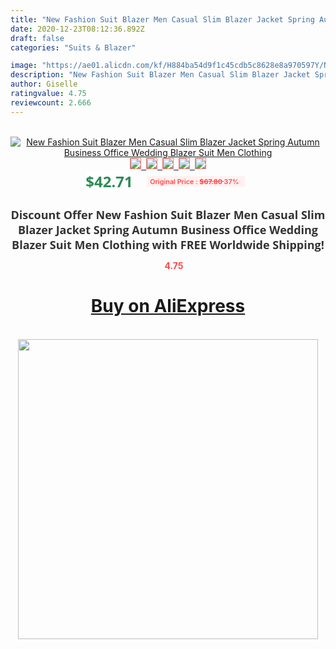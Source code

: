 ```yaml
---
title: "New Fashion Suit Blazer Men Casual Slim Blazer Jacket Spring Autumn Business Office Wedding Blazer Suit Men Clothing"
date: 2020-12-23T08:12:36.892Z
draft: false
categories: "Suits & Blazer"

image: "https://ae01.alicdn.com/kf/H884ba54d9f1c45cdb5c8628e8a970597Y/New-Fashion-Suit-Blazer-Men-Casual-Slim-Blazer-Jacket-Spring-Autumn-Business-Office-Wedding-Blazer-Suit.jpg"
description: "New Fashion Suit Blazer Men Casual Slim Blazer Jacket Spring Autumn Business Office Wedding Blazer Suit Men Clothing"
author: Giselle
ratingvalue: 4.75
reviewcount: 2.666
---
```

<br>
<div style="text-align: center;">
<a href="https://s.click.aliexpress.com/e/_9JD2VP" target="_blank" rel="nofollow noopener noreferrer"><img alt="New Fashion Suit Blazer Men Casual Slim Blazer Jacket Spring Autumn Business Office Wedding Blazer Suit Men Clothing" class="magnifier-image" src="https://ae01.alicdn.com/kf/H884ba54d9f1c45cdb5c8628e8a970597Y/New-Fashion-Suit-Blazer-Men-Casual-Slim-Blazer-Jacket-Spring-Autumn-Business-Office-Wedding-Blazer-Suit.jpg_640x640.jpg">
<br>
<img style="border:1px solid salmon" src="https://ae01.alicdn.com/kf/H884ba54d9f1c45cdb5c8628e8a970597Y/New-Fashion-Suit-Blazer-Men-Casual-Slim-Blazer-Jacket-Spring-Autumn-Business-Office-Wedding-Blazer-Suit.jpg_120x120.jpg">&nbsp;&nbsp;<img style="border:1px solid salmon" src="https://ae01.alicdn.com/kf/H5d0e446c5ee54303beaa2c06895d1c61T/New-Fashion-Suit-Blazer-Men-Casual-Slim-Blazer-Jacket-Spring-Autumn-Business-Office-Wedding-Blazer-Suit.jpg_120x120.jpg">&nbsp;&nbsp;<img style="border:1px solid salmon" src="https://ae01.alicdn.com/kf/H0d366d5ae9f1495cad3d9ba30a71c3830/New-Fashion-Suit-Blazer-Men-Casual-Slim-Blazer-Jacket-Spring-Autumn-Business-Office-Wedding-Blazer-Suit.jpg_120x120.jpg">&nbsp;&nbsp;<img style="border:1px solid salmon" src="https://ae01.alicdn.com/kf/H014e441133fb4322bfb00325269878e9e/New-Fashion-Suit-Blazer-Men-Casual-Slim-Blazer-Jacket-Spring-Autumn-Business-Office-Wedding-Blazer-Suit.jpg_120x120.jpg">&nbsp;&nbsp;<img style="border:1px solid salmon" src="https://ae01.alicdn.com/kf/Hc1647d345cbd47988ef6438895645765Q/New-Fashion-Suit-Blazer-Men-Casual-Slim-Blazer-Jacket-Spring-Autumn-Business-Office-Wedding-Blazer-Suit.jpg_120x120.jpg"></a></div><br0>
<div style="text-align: center;"><span style="background-color: white; border: 0px; box-sizing: border-box; color: seagreen; display: inline-block; font-family: &quot;open sans&quot; , &quot;arial&quot; , &quot;helvetica&quot; , sans-serif , &quot;heiti&quot;; font-size: 24px; font-stretch: inherit; font-weight: 700; line-height: inherit; margin: 0px 10px 0px 0px; padding: 0px; vertical-align: middle;">$42.71 </span>
<span style="background: rgb(255 , 241 , 241); border-radius: 3px; border: 0px; box-sizing: border-box; color: #ff4747; display: inline-block; font-family: inherit; font-size: 12px; font-stretch: inherit; font-style: inherit; font-variant: inherit; font-weight: 600; line-height: inherit; margin: 0px; padding: 2px 5px; transform: scale(0.9); vertical-align: middle;">Original Price : <b style="text-decoration: line-through;">$67.80 </b> 37%&nbsp;&nbsp;</span></div>
<h1 style="color: #333333; display: inline-block; font-family: &quot;open sans&quot; , &quot;arial&quot; , &quot;helvetica&quot; , sans-serif , &quot;heiti&quot;; font-size: 18px; font-stretch: inherit; font-weight: 700; text-align: center;">Discount Offer New Fashion Suit Blazer Men Casual Slim Blazer Jacket Spring Autumn Business Office Wedding Blazer Suit Men Clothing with FREE Worldwide Shipping!</h1>
<div style="color: #ff4747; text-align: center;">
<img src="https://4.bp.blogspot.com/-M0ZcTcb-5uY/XleCXlxnR4I/AAAAAAAAAEc/OrjgMkXV1oMQFaCRZj5HQwOCBcu3w1FegCPcBGAYYCw/s1600/star.png" style="height: 15px;">&nbsp;<b>4.75</b></div>
<div class="button_cont" align="center"><a class="buynow_a" href="https://s.click.aliexpress.com/e/_9JD2VP" target="_blank" rel="nofollow noopener noreferrer"><H1>Buy on AliExpress</H1></a></div><br>
<div class="separator" style="clear: both; text-align: center;">
<img src="https://lh3.googleusercontent.com/-pTy5HemUv9M/XlePHvY0dAI/AAAAAAAAAE4/0nX5iRUoIWY8eMW9Dpxeirr157OZliDIgCLcBGAsYHQ/s1600/badge.gif" width="480">
</div>
